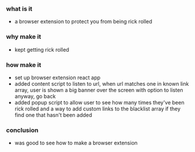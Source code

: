 ### what is it
- a browser extension to protect you from being rick rolled 

### why make it
- kept getting rick rolled

### how make it
- set up browser extension react app
- added content script to listen to url, when url matches one in known link array, user is shown a big banner over the screen with option to listen anyway, go back
- added popup script to allow user to see how many times they've been rick rolled and a way to add custom links to the blacklist array if they find one that hasn't been added

### conclusion 
- was good to see how to make a browser extension
